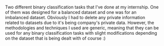 Two different binary classification tasks that I've done at my internship.
One of them was designed for a balanced dataset and one was for an imbalanced dataset.
Obviously I had to delete any private information related to datasets due to it's being company's private data.
However, the methodologies and techniques I used are generic, meaning that they can be used for any binary classification tasks with slight modifications depending on the dataset that is being dealt with of course :)
